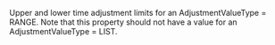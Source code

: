 Upper and lower time adjustment limits for an AdjustmentValueType = RANGE. Note that this property should not have a value for an  AdjustmentValueType = LIST.